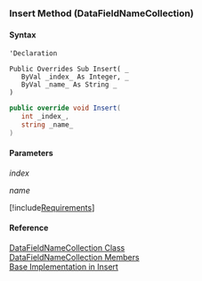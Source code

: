 ﻿### Insert Method (DataFieldNameCollection)

#### Syntax

```vbnet
'Declaration

Public Overrides Sub Insert( _
   ByVal _index_ As Integer, _
   ByVal _name_ As String _
) 
```

```csharp
public override void Insert( 
   int _index_,
   string _name_
)
```

#### Parameters

_index_

_name_

[!include[Requirements](../partials/requirements.md)]

#### Reference

[DataFieldNameCollection Class](fcSDK~FChoice.Foundation.DataFieldNameCollection.md)  
[DataFieldNameCollection Members](fcSDK~FChoice.Foundation.DataFieldNameCollection_members.md)  
[Base Implementation in Insert](fcSDK~FChoice.Foundation.ValidatedNameCollection~Insert.md)